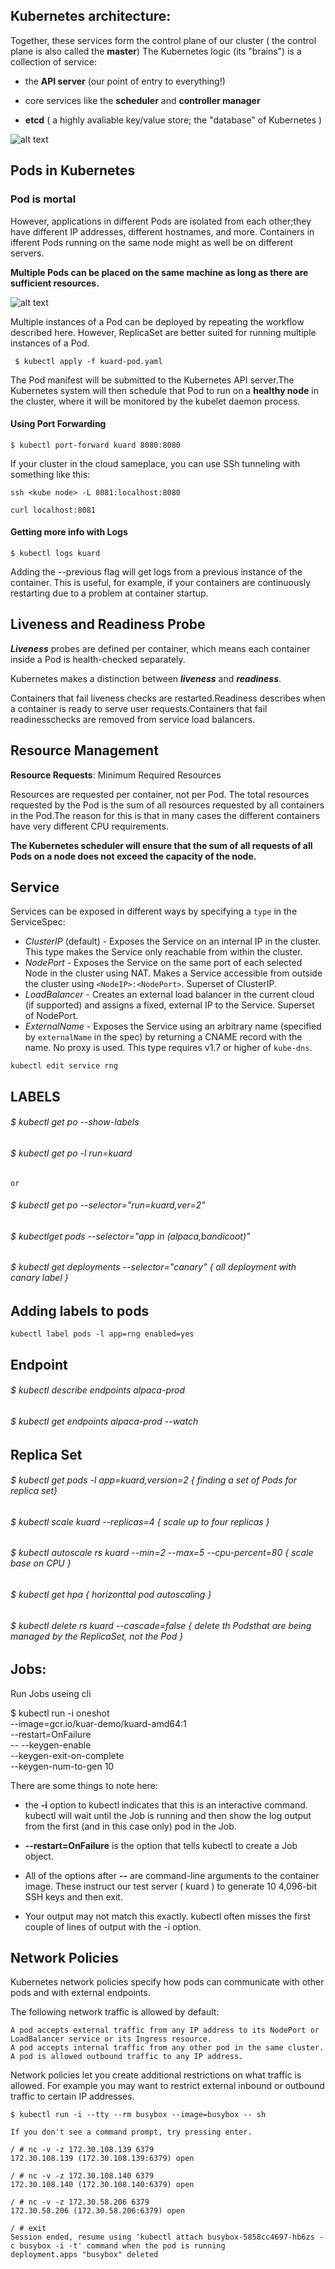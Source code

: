 ## Kubernetes architecture:

Together, these services form the control plane of our cluster ( the control plane is also called the __master__)
The Kubernetes logic (its "brains") is a collection of service:
 
 * the __API server__ (our point of entry to everything!)
 
 * core services like the __scheduler__ and __controller manager__
 
 * __etcd__ ( a highly avaliable key/value store; the "database" of Kubernetes )
 
 ![alt text](k8s-arch.png)

## Pods in Kubernetes

### Pod is mortal

However, applications in different Pods	are isolated from each other;they have different IP addresses, different hostnames, and	more. Containers in ifferent Pods running on the same node might as well be on different servers.

**Multiple Pods can be placed on the same machine as long as there are sufficient resources.**	

![alt text](concepts.png)

Multiple instances of a	Pod can	be deployed by repeating the workflow described	here. However,	ReplicaSet are better suited for running multiple instances of a Pod.

``` $ kubectl apply -f kuard-pod.yaml```

The Pod	manifest will be submitted to the Kubernetes API server.The Kubernetes system will then	schedule that Pod to run on a **healthy node** in the cluster, where it	will be	monitored by the  kubelet daemon process.

#### Using Port Forwarding

``` $ kubectl port-forward kuard 8080:8080 ```

If your cluster in the cloud sameplace, you can use SSh tunneling with something like this:

	ssh <kube node> -L 8081:localhost:8080 
	
	curl localhost:8081


#### Getting more info with Logs

``` $ kubectl logs kuard ```

Adding the  --previous 	flag will get logs from	a previous instance of the container. This is useful, for example, if your containers are continuously restarting due to a problem at container startup.

## Liveness and Readiness Probe

**_Liveness_** probes are defined per container, which means each container inside a Pod is health-checked separately.

Kubernetes makes a distinction between **_liveness_** and **_readiness_**.

Containers that	fail liveness checks are restarted.Readiness describes when a container	is ready to serve user requests.Containers that	fail readinesschecks are removed from service load balancers.	
	
## Resource	Management

**Resource Requests**:	Minimum	Required	Resources

Resources are requested per container, not per Pod. The total resources requested by the Pod is the sum of all resources requested by all containers in the Pod.The reason for this is that in many cases the different containers have very different CPU requirements.	

**The Kubernetes scheduler will ensure	that the sum of all requests of all Pods on a node does not exceed the capacity of the node.**

## Service

Services can be exposed in different ways by specifying a ```type``` in the ServiceSpec:

   * _ClusterIP_ (default) - Exposes the Service on an internal IP in the cluster. This type makes the Service only reachable from within the cluster.
   * _NodePort_ - Exposes the Service on the same port of each selected Node in the cluster using NAT. Makes a Service accessible from outside the cluster using ```<NodeIP>:<NodePort>```. Superset of ClusterIP.
   * _LoadBalancer_ - Creates an external load balancer in the current cloud (if supported) and assigns a fixed, external IP to the Service. Superset of NodePort.
   * _ExternalName_ - Exposes the Service using an arbitrary name (specified by ```externalName``` in the spec) by returning a CNAME record with the name. No proxy is used. This type requires v1.7 or higher of ```kube-dns```.

```
kubectl edit service rng
```

## LABELS

###### $ kubectl get po --show-labels

###### $ kubectl get po -l run=kuard
	or
###### $ kubectl get po --selector="run=kuard,ver=2"

###### $ kubectlget pods --selector="app in (alpaca,bandicoot)"

###### $ kubectl get deployments --selector="canary" { all deployment with canary label }

## Adding labels to pods

```
kubectl label pods -l app=rng enabled=yes
```

## Endpoint

###### $ kubectl describe endpoints alpaca-prod

###### $ kubectl get endpoints alpaca-prod --watch

## Replica Set

###### $ kubectl get pods -l app=kuard,version=2 { finding a set of Pods for replica set}

###### $ kubectl scale kuard --replicas=4 { scale up to four replicas }
 
###### $ kubectl autoscale rs kuard --min=2 --max=5 --cpu-percent=80 { scale base on CPU }

###### $ kubectl get hpa { horizonttal pod autoscaling }

###### $ kubectl delete	rs kuard --cascade=false  { delete th Podsthat are being managed by the ReplicaSet, not the Pod }

## Jobs:	

Run Jobs useing cli

$	kubectl	run	-i	oneshot	\
	--image=gcr.io/kuar-demo/kuard-amd64:1	\
	--restart=OnFailure	\
	--	--keygen-enable	\
		--keygen-exit-on-complete	\
		--keygen-num-to-gen	10

There are some things to note here:
 * the	 **-i**  option to  kubectl indicates that this	is an interactive command. kubectl  will wait until the Job is running	and then show the log output from the first (and in this case only) pod	in the Job.

 * **--restart=OnFailure** 	is the option that tells kubectl  to create a Job object. 

 * All of the options after  **--** are command-line arguments to the container image. These instruct our test server ( kuard ) to generate	10 4,096-bit SSH keys and then	exit.

 * Your	output may not match this exactly.  kubectl often misses the first couple of lines of output with the  -i option.

## Network Policies

Kubernetes network policies specify how pods can communicate with other pods and with external endpoints. 

The following network traffic is allowed by default:

    A pod accepts external traffic from any IP address to its NodePort or LoadBalancer service or its Ingress resource.
    A pod accepts internal traffic from any other pod in the same cluster.
    A pod is allowed outbound traffic to any IP address.

Network policies let you create additional restrictions on what traffic is allowed. For example you may want to restrict external inbound or outbound traffic to certain IP addresses.

```
$ kubectl run -i --tty --rm busybox --image=busybox -- sh

If you don't see a command prompt, try pressing enter.

/ # nc -v -z 172.30.108.139 6379
172.30.108.139 (172.30.108.139:6379) open

/ # nc -v -z 172.30.108.140 6379
172.30.108.140 (172.30.108.140:6379) open

/ # nc -v -z 172.30.58.206 6379
172.30.58.206 (172.30.58.206:6379) open

/ # exit
Session ended, resume using 'kubectl attach busybox-5858cc4697-hb6zs -c busybox -i -t' command when the pod is running
deployment.apps "busybox" deleted
```

